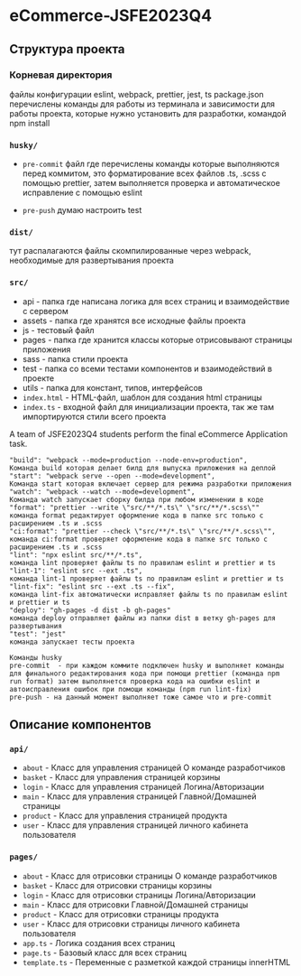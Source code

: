 # eCommerce-JSFE2023Q4

## Структура проекта

### Корневая директория

файлы конфигурации eslint, webpack, prettier, jest, ts
package.json перечислены команды для работы из терминала и зависимости для работы проекта,
которые нужно установить для разработки, командой npm install

### `husky/`

-   `pre-commit` файл где перечислены команды которые выполняются перед коммитом, это форматирование всех файлов .ts, .scss с помощью prettier, затем выполняется проверка и автоматическое исправление с помощью eslint

-   `pre-push` думаю настроить test

### `dist/`

тут распалагаются файлы скомпилированные через webpack, необходимые для развертывания проекта

### `src/`

-   api - папка где написана логика для всех страниц и взаимодействие с сервером
-   assets - папка где хранятся все исходные файлы проекта
-   js - тестовый файл
-   pages - папка где хранится классы которые отрисовывают страницы приложения
-   sass - папка стили проекта
-   test - папка со всеми тестами компонентов и взаимодействий в проекте
-   utils - папка для констант, типов, интерфейсов
-   `index.html` - HTML-файл, шаблон для создания html страницы
-   `index.ts` - входной файл для инициализации проекта, так же там импортируются стили всего проекта

A team of JSFE2023Q4 students perform the final eCommerce Application task.

    "build": "webpack --mode=production --node-env=production",
    Команда build которая делает билд для выпуска приложения на деплой
    "start": "webpack serve --open --mode=development",
    Команда start которая включает сервер для режима разработки приложения
    "watch": "webpack --watch --mode=development",
    Команда watch запускает сборку билда при любом изменении в коде
    "format": "prettier --write \"src/**/*.ts\" \"src/**/*.scss\""
    команда format редактирует оформление кода в папке src только с расширением .ts и .scss
    "ci:format": "prettier --check \"src/**/*.ts\" \"src/**/*.scss\"",
    команда ci:format проверяет оформление кода в папке src только с расширением .ts и .scss
    "lint": "npx eslint src/**/*.ts",
    команда lint проверяет файлы ts по правилам eslint и prettier и ts
    "lint-1": "eslint src --ext .ts",
    команда lint-1 проверяет файлы ts по правилам eslint и prettier и ts
    "lint-fix": "eslint src --ext .ts --fix",
    команда lint-fix автоматически исправляет файлы ts по правилам eslint и prettier и ts
    "deploy": "gh-pages -d dist -b gh-pages"
    команда deploy отправляет файлы из папки dist в ветку gh-pages для развертывания
    "test": "jest"
    команда запускает тесты проекта

    Команды husky
    pre-commit  - при каждом коммите подключен husky и выполняет команды для финального редактирования кода при помощи prettier (команда npm run format) затем выполянется проверка кода на ошибки eslint и автоисправления ошибок при помощи команды (npm run lint-fix)
    pre-push - на данный момент выполняет тоже самое что и pre-commit

## Описание компонентов

### `api/`

-   `about` - Класс для управления страницей О команде разработчиков
-   `basket` - Класс для управления страницей корзины
-   `login` - Класс для управления страницей Логина/Авторизации
-   `main` - Класс для управления страницей Главной/Домашней страницы
-   `product` - Класс для управления страницей продукта
-   `user` - Класс для управления страницей личного кабинета пользователя

### `pages/`

-   `about` - Класс для отрисовки страницы О команде разработчиков
-   `basket` - Класс для отрисовки страницы корзины
-   `login` - Класс для отрисовки страницы Логина/Авторизации
-   `main` - Класс для отрисовки Главной/Домашней страницы
-   `product` - Класс для отрисовки страницы продукта
-   `user` - Класс для отрисовки страницы личного кабинета пользователя
-   `app.ts` - Логика создания всех страниц
-   `page.ts` - Базовый класс для всех страниц
-   `template.ts` - Переменные с разметкой каждой страницы innerHTML
